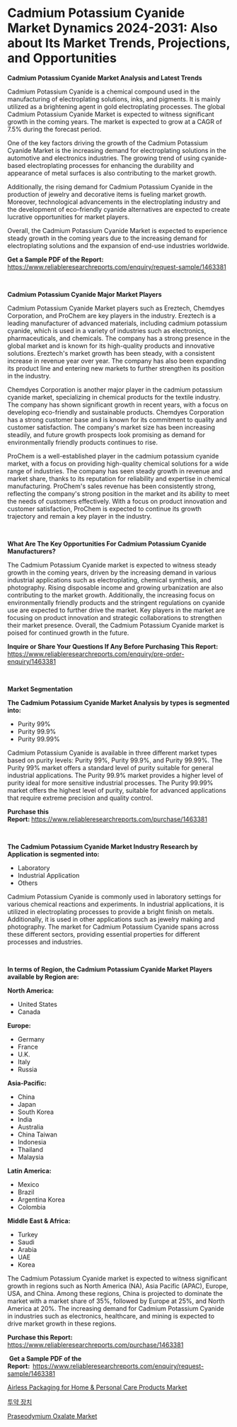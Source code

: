 <p><h1>Cadmium Potassium Cyanide Market Dynamics 2024-2031: Also about Its Market Trends, Projections, and Opportunities</h1></p><p><strong>Cadmium Potassium Cyanide Market Analysis and Latest Trends</strong></p>
<p><p>Cadmium Potassium Cyanide is a chemical compound used in the manufacturing of electroplating solutions, inks, and pigments. It is mainly utilized as a brightening agent in gold electroplating processes. The global Cadmium Potassium Cyanide Market is expected to witness significant growth in the coming years. The market is expected to grow at a CAGR of 7.5% during the forecast period.</p><p>One of the key factors driving the growth of the Cadmium Potassium Cyanide Market is the increasing demand for electroplating solutions in the automotive and electronics industries. The growing trend of using cyanide-based electroplating processes for enhancing the durability and appearance of metal surfaces is also contributing to the market growth.</p><p>Additionally, the rising demand for Cadmium Potassium Cyanide in the production of jewelry and decorative items is fueling market growth. Moreover, technological advancements in the electroplating industry and the development of eco-friendly cyanide alternatives are expected to create lucrative opportunities for market players.</p><p>Overall, the Cadmium Potassium Cyanide Market is expected to experience steady growth in the coming years due to the increasing demand for electroplating solutions and the expansion of end-use industries worldwide.</p></p>
<p><strong>Get a Sample PDF of the Report:&nbsp;</strong> <a href="https://www.reliableresearchreports.com/enquiry/request-sample/1463381">https://www.reliableresearchreports.com/enquiry/request-sample/1463381</a></p>
<p>&nbsp;</p>
<p><strong>Cadmium Potassium Cyanide Major Market Players</strong></p>
<p><p>Cadmium Potassium Cyanide Market players such as Ereztech, Chemdyes Corporation, and ProChem are key players in the industry. Ereztech is a leading manufacturer of advanced materials, including cadmium potassium cyanide, which is used in a variety of industries such as electronics, pharmaceuticals, and chemicals. The company has a strong presence in the global market and is known for its high-quality products and innovative solutions. Ereztech's market growth has been steady, with a consistent increase in revenue year over year. The company has also been expanding its product line and entering new markets to further strengthen its position in the industry.</p><p>Chemdyes Corporation is another major player in the cadmium potassium cyanide market, specializing in chemical products for the textile industry. The company has shown significant growth in recent years, with a focus on developing eco-friendly and sustainable products. Chemdyes Corporation has a strong customer base and is known for its commitment to quality and customer satisfaction. The company's market size has been increasing steadily, and future growth prospects look promising as demand for environmentally friendly products continues to rise.</p><p>ProChem is a well-established player in the cadmium potassium cyanide market, with a focus on providing high-quality chemical solutions for a wide range of industries. The company has seen steady growth in revenue and market share, thanks to its reputation for reliability and expertise in chemical manufacturing. ProChem's sales revenue has been consistently strong, reflecting the company's strong position in the market and its ability to meet the needs of customers effectively. With a focus on product innovation and customer satisfaction, ProChem is expected to continue its growth trajectory and remain a key player in the industry.</p></p>
<p>&nbsp;</p>
<p><strong>What Are The Key Opportunities For Cadmium Potassium Cyanide Manufacturers?</strong></p>
<p><p>The Cadmium Potassium Cyanide market is expected to witness steady growth in the coming years, driven by the increasing demand in various industrial applications such as electroplating, chemical synthesis, and photography. Rising disposable income and growing urbanization are also contributing to the market growth. Additionally, the increasing focus on environmentally friendly products and the stringent regulations on cyanide use are expected to further drive the market. Key players in the market are focusing on product innovation and strategic collaborations to strengthen their market presence. Overall, the Cadmium Potassium Cyanide market is poised for continued growth in the future.</p></p>
<p><strong>Inquire or Share Your Questions If Any Before Purchasing This Report:</strong> <a href="https://www.reliableresearchreports.com/enquiry/pre-order-enquiry/1463381">https://www.reliableresearchreports.com/enquiry/pre-order-enquiry/1463381</a></p>
<p>&nbsp;</p>
<p><strong>Market Segmentation</strong></p>
<p><strong>The Cadmium Potassium Cyanide Market Analysis by types is segmented into:</strong></p>
<p><ul><li>Purity 99%</li><li>Purity 99.9%</li><li>Purity 99.99%</li></ul></p>
<p><p>Cadmium Potassium Cyanide is available in three different market types based on purity levels: Purity 99%, Purity 99.9%, and Purity 99.99%. The Purity 99% market offers a standard level of purity suitable for general industrial applications. The Purity 99.9% market provides a higher level of purity ideal for more sensitive industrial processes. The Purity 99.99% market offers the highest level of purity, suitable for advanced applications that require extreme precision and quality control.</p></p>
<p><strong>Purchase this Report:&nbsp;</strong><a href="https://www.reliableresearchreports.com/purchase/1463381">https://www.reliableresearchreports.com/purchase/1463381</a></p>
<p>&nbsp;</p>
<p><strong>The Cadmium Potassium Cyanide Market Industry Research by Application is segmented into:</strong></p>
<p><ul><li>Laboratory</li><li>Industrial Application</li><li>Others</li></ul></p>
<p><p>Cadmium Potassium Cyanide is commonly used in laboratory settings for various chemical reactions and experiments. In industrial applications, it is utilized in electroplating processes to provide a bright finish on metals. Additionally, it is used in other applications such as jewelry making and photography. The market for Cadmium Potassium Cyanide spans across these different sectors, providing essential properties for different processes and industries.</p></p>
<p>&nbsp;</p>
<p><strong>In terms of Region, the Cadmium Potassium Cyanide Market Players available by Region are:</strong></p>
<p>
    <p> <strong> North America: </strong>
        <ul>
            <li>United States</li>
            <li>Canada</li>
        </ul>
        </p> 
    <p> <strong> Europe: </strong>
        <ul>
            <li>Germany</li>
            <li>France</li>
            <li>U.K.</li>
            <li>Italy</li>
            <li>Russia</li>
        </ul>
        </p> 
    <p> <strong> Asia-Pacific: </strong>
        <ul>
            <li>China</li>
            <li>Japan</li>
            <li>South Korea</li>
            <li>India</li>
            <li>Australia</li>
            <li>China Taiwan</li>
            <li>Indonesia</li>
            <li>Thailand</li>
            <li>Malaysia</li>
        </ul>
        </p> 
    <p> <strong> Latin America: </strong>
        <ul>
            <li>Mexico</li>
            <li>Brazil</li>
            <li>Argentina Korea</li>
            <li>Colombia</li>
        </ul>
        </p> 
    <p> <strong> Middle East & Africa: </strong>
        <ul>
            <li>Turkey</li>
            <li>Saudi</li>
            <li>Arabia</li>
            <li>UAE</li>
            <li>Korea</li>
        </ul>
    </p>
    </p>
<p><p>The Cadmium Potassium Cyanide market is expected to witness significant growth in regions such as North America (NA), Asia Pacific (APAC), Europe, USA, and China. Among these regions, China is projected to dominate the market with a market share of 35%, followed by Europe at 25%, and North America at 20%. The increasing demand for Cadmium Potassium Cyanide in industries such as electronics, healthcare, and mining is expected to drive market growth in these regions.</p></p>
<p><strong>Purchase this Report: </strong><a href="https://www.reliableresearchreports.com/purchase/1463381">https://www.reliableresearchreports.com/purchase/1463381</a></p>
<p>&nbsp;<strong>Get a Sample PDF of the Report:&nbsp;&nbsp;</strong><a href="https://www.reliableresearchreports.com/enquiry/request-sample/1463381">https://www.reliableresearchreports.com/enquiry/request-sample/1463381</a></p>
<p><strong></strong></p>
<p><p><a href="https://view.publitas.com/reportprime-1/global-airless-packaging-for-home-personal-care-products-market-by-types-applications-and-major-players-with-regional-growth-rate-analysis-and-development-situation-from-2023-to-2030/">Airless Packaging for Home & Personal Care Products Market</a></p><p><a href="https://medium.com/@crumbles67678/%EB%8F%84%EC%8A%A4-%EC%9E%A5%EC%B9%98-%EC%8B%9C%EC%9E%A5-%EB%B3%B4%EA%B3%A0%EC%84%9C%EB%8A%94%EC%9D%B4-%EC%8B%9C%EC%9E%A5%EC%9D%98-%EC%B5%9C%EC%8B%A0-%ED%8A%B8%EB%A0%8C%EB%93%9C%EC%99%80-%EC%84%B1%EC%9E%A5-%EA%B8%B0%ED%9A%8C%EB%A5%BC-%EB%B3%B4%EC%97%AC%EC%A4%8D%EB%8B%88%EB%8B%A4-00673e78dd17">투약 장치</a></p><p><a href="https://github.com/nicholepatriciadoylenwnrjr0/Market-Research-Report-List-1/blob/main/praseodymium-oxalate-market.md">Praseodymium Oxalate Market</a></p></p>